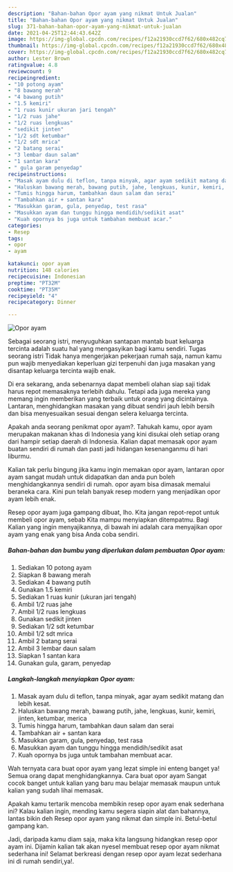 ```yaml
---
description: "Bahan-bahan Opor ayam yang nikmat Untuk Jualan"
title: "Bahan-bahan Opor ayam yang nikmat Untuk Jualan"
slug: 371-bahan-bahan-opor-ayam-yang-nikmat-untuk-jualan
date: 2021-04-25T12:44:43.642Z
image: https://img-global.cpcdn.com/recipes/f12a21930ccd7f62/680x482cq70/opor-ayam-foto-resep-utama.jpg
thumbnail: https://img-global.cpcdn.com/recipes/f12a21930ccd7f62/680x482cq70/opor-ayam-foto-resep-utama.jpg
cover: https://img-global.cpcdn.com/recipes/f12a21930ccd7f62/680x482cq70/opor-ayam-foto-resep-utama.jpg
author: Lester Brown
ratingvalue: 4.8
reviewcount: 9
recipeingredient:
- "10 potong ayam"
- "8 bawang merah"
- "4 bawang putih"
- "1.5 kemiri"
- "1 ruas kunir ukuran jari tengah"
- "1/2 ruas jahe"
- "1/2 ruas lengkuas"
- "sedikit jinten"
- "1/2 sdt ketumbar"
- "1/2 sdt mrica"
- "2 batang serai"
- "3 lembar daun salam"
- "1 santan kara"
- " gula garam penyedap"
recipeinstructions:
- "Masak ayam dulu di teflon, tanpa minyak, agar ayam sedikit matang dan lebih kesat."
- "Haluskan bawang merah, bawang putih, jahe, lengkuas, kunir, kemiri, jinten, ketumbar, merica"
- "Tumis hingga harum, tambahkan daun salam dan serai"
- "Tambahkan air + santan kara"
- "Masukkan garam, gula, penyedap, test rasa"
- "Masukkan ayam dan tunggu hingga mendidih/sedikit asat"
- "Kuah opornya bs juga untuk tambahan membuat acar."
categories:
- Resep
tags:
- opor
- ayam

katakunci: opor ayam 
nutrition: 148 calories
recipecuisine: Indonesian
preptime: "PT32M"
cooktime: "PT35M"
recipeyield: "4"
recipecategory: Dinner

---
```



![Opor ayam](https://img-global.cpcdn.com/recipes/f12a21930ccd7f62/680x482cq70/opor-ayam-foto-resep-utama.jpg)

Sebagai seorang istri, menyuguhkan santapan mantab buat keluarga tercinta adalah suatu hal yang mengasyikan bagi kamu sendiri. Tugas seorang istri Tidak hanya mengerjakan pekerjaan rumah saja, namun kamu pun wajib menyediakan keperluan gizi terpenuhi dan juga masakan yang disantap keluarga tercinta wajib enak.

Di era  sekarang, anda sebenarnya dapat membeli olahan siap saji tidak harus repot memasaknya terlebih dahulu. Tetapi ada juga mereka yang memang ingin memberikan yang terbaik untuk orang yang dicintainya. Lantaran, menghidangkan masakan yang dibuat sendiri jauh lebih bersih dan bisa menyesuaikan sesuai dengan selera keluarga tercinta. 



Apakah anda seorang penikmat opor ayam?. Tahukah kamu, opor ayam merupakan makanan khas di Indonesia yang kini disukai oleh setiap orang dari hampir setiap daerah di Indonesia. Kalian dapat memasak opor ayam buatan sendiri di rumah dan pasti jadi hidangan kesenanganmu di hari liburmu.

Kalian tak perlu bingung jika kamu ingin memakan opor ayam, lantaran opor ayam sangat mudah untuk didapatkan dan anda pun boleh menghidangkannya sendiri di rumah. opor ayam bisa dimasak memalui beraneka cara. Kini pun telah banyak resep modern yang menjadikan opor ayam lebih enak.

Resep opor ayam juga gampang dibuat, lho. Kita jangan repot-repot untuk membeli opor ayam, sebab Kita mampu menyiapkan ditempatmu. Bagi Kalian yang ingin menyajikannya, di bawah ini adalah cara menyajikan opor ayam yang enak yang bisa Anda coba sendiri.

<!--inarticleads1-->

##### Bahan-bahan dan bumbu yang diperlukan dalam pembuatan Opor ayam:

1. Sediakan 10 potong ayam
1. Siapkan 8 bawang merah
1. Sediakan 4 bawang putih
1. Gunakan 1.5 kemiri
1. Sediakan 1 ruas kunir (ukuran jari tengah)
1. Ambil 1/2 ruas jahe
1. Ambil 1/2 ruas lengkuas
1. Gunakan sedikit jinten
1. Sediakan 1/2 sdt ketumbar
1. Ambil 1/2 sdt mrica
1. Ambil 2 batang serai
1. Ambil 3 lembar daun salam
1. Siapkan 1 santan kara
1. Gunakan  gula, garam, penyedap




<!--inarticleads2-->

##### Langkah-langkah menyiapkan Opor ayam:

1. Masak ayam dulu di teflon, tanpa minyak, agar ayam sedikit matang dan lebih kesat.
1. Haluskan bawang merah, bawang putih, jahe, lengkuas, kunir, kemiri, jinten, ketumbar, merica
1. Tumis hingga harum, tambahkan daun salam dan serai
1. Tambahkan air + santan kara
1. Masukkan garam, gula, penyedap, test rasa
1. Masukkan ayam dan tunggu hingga mendidih/sedikit asat
1. Kuah opornya bs juga untuk tambahan membuat acar.




Wah ternyata cara buat opor ayam yang lezat simple ini enteng banget ya! Semua orang dapat menghidangkannya. Cara buat opor ayam Sangat cocok banget untuk kalian yang baru mau belajar memasak maupun untuk kalian yang sudah lihai memasak.

Apakah kamu tertarik mencoba membikin resep opor ayam enak sederhana ini? Kalau kalian ingin, mending kamu segera siapin alat dan bahannya, lantas bikin deh Resep opor ayam yang nikmat dan simple ini. Betul-betul gampang kan. 

Jadi, daripada kamu diam saja, maka kita langsung hidangkan resep opor ayam ini. Dijamin kalian tak akan nyesel membuat resep opor ayam nikmat sederhana ini! Selamat berkreasi dengan resep opor ayam lezat sederhana ini di rumah sendiri,ya!.

